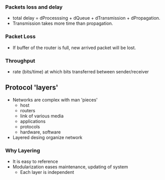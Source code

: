 ### Packets loss and delay 
- total delay = dProcesssing + dQueue + dTransmission + dPropagation. 
- Transmission takes more time than propagation.

### Packet Loss
- If buffer of the router is full, new arrived packet will be lost.

### Throughput 
- rate (bits/time) at which bits transferred between sender/receiver 

## Protocol 'layers'
- Networks are complex with man 'pieces'
    *  host
    * routers 
    * link of various media
    * applications
    * protocols
    * hardware, software
- Layered desing organize network

### Why Layering
- It is easy to reference 
- Modularization eases maintenance, updating of system
    * Each layer is independent

